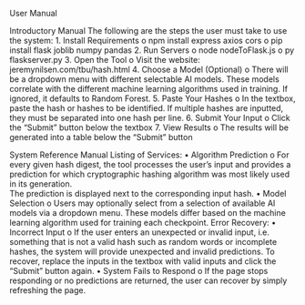 User Manual

  Introductory Manual
    The following are the steps the user must take to use the system:
      1. Install Requirements
        o npm install express axios cors
        o pip install flask joblib numpy pandas
      2. Run Servers
        o node nodeToFlask.js
        o py flaskserver.py
      3.	Open the Tool
        o	Visit the website: jeremynilsen.com/tbu/hash.html
      4.	Choose a Model (Optional)
        o	There will be a dropdown menu with different selectable AI models.  These models correlate with the different machine learning algorithms used in training.  If ignored, it defaults to Random Forest.
      5.	Paste Your Hashes
        o	In the textbox, paste the hash or hashes to be identified.  If multiple hashes are inputted, they must be separated into one hash per line.
      6.	Submit Your Input
        o	Click the “Submit” button below the textbox
      7.	View Results
        o	The results will be generated into a table below the “Submit” button
        
  System Reference Manual
    Listing of Services:
      •	Algorithm Prediction
        o	  For every given hash digest, the tool processes the user’s input and provides a prediction for which cryptographic hashing algorithm was most likely used in its generation.  
            The prediction is displayed next to the corresponding input hash.
      •	Model Selection
        o	  Users may optionally select from a selection of available AI models via a dropdown menu.  These models differ based on the machine learning algorithm used for training each checkpoint.
      Error Recovery:
        •	Incorrect Input
            o	If the user enters an unexpected or invalid input, i.e. something that is not a valid hash such as random words or incomplete hashes, the system will provide 
            unexpected and invalid predictions.  To recover, replace the inputs in the textbox with valid inputs and click the “Submit” button again. 
        •	System Fails to Respond
            o	If the page stops responding or no predictions are returned, the user can recover by simply refreshing the page.

